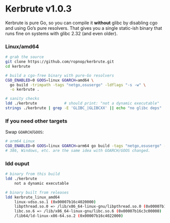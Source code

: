 # Kerbrute v1.0.3

Kerbrute is pure Go, so you can compile it **without** glibc by disabling cgo and using Go’s pure resolvers. That gives you a single static-ish binary that runs fine on systems with glibc 2.32 (and even older).

### Linux/amd64

```bash
# grab the source
git clone https://github.com/ropnop/kerbrute.git
cd kerbrute

# build a cgo-free binary with pure-Go resolvers
CGO_ENABLED=0 GOOS=linux GOARCH=amd64 \
  go build -trimpath -tags "netgo,osusergo" -ldflags "-s -w" \
  -o kerbrute .

# sanity checks
ldd ./kerbrute            # should print: "not a dynamic executable"
strings ./kerbrute | grep -E 'GLIBC_|GLIBCXX' || echo "no glibc deps"
```

### If you need other targets

Swap `GOARCH`/`GOOS`:

```bash
# arm64 Linux
CGO_ENABLED=0 GOOS=linux GOARCH=arm64 go build -tags "netgo,osusergo" -ldflags "-s -w" -o kerbrute-aarch64 .
# 386, Windows, etc. are the same idea with GOARCH/GOOS changed.
```

### ldd ouput

```bash
# binary from this build
ldd ./kerbrute
	not a dynamic executable

# binary built from releases
ldd kerbrute_linux_amd64                                                                   
	linux-vdso.so.1 (0x00007b16c4020000)
	libpthread.so.0 => /lib/x86_64-linux-gnu/libpthread.so.0 (0x00007b16c3ff6000)
	libc.so.6 => /lib/x86_64-linux-gnu/libc.so.6 (0x00007b16c3c00000)
	/lib64/ld-linux-x86-64.so.2 (0x00007b16c4022000)
```

